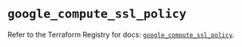 # `google_compute_ssl_policy`

Refer to the Terraform Registry for docs: [`google_compute_ssl_policy`](https://registry.terraform.io/providers/hashicorp/google/6.39.0/docs/resources/compute_ssl_policy).
